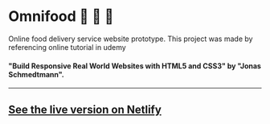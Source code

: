 # Omnifood :hamburger: :fries: :pizza:
Online food delivery service website prototype. This project was made by referencing online tutorial in udemy 
#### "Build Responsive Real World Websites with HTML5 and CSS3" by "Jonas Schmedtmann".

---
[See the live version on Netlify](https://bit.ly/3vs9mu4)
---
